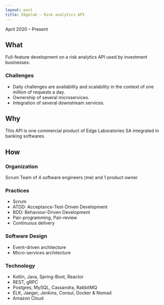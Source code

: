 ```yaml
---
layout: post
title: Edgelab – Risk analytics API
---
```


April 2020 – Present

## What

Full-feature development on a risk analytics API used by investment businesses.

### Challenges

* Daily challenges are availability and scalability in the context of one million of requests a day.
* Ownership of several microservices.
* Integration of several downstream services.

## Why

This API is one commercial product of Edge Laboratories SA integrated in banking softwares.

## How

### Organization

Scrum Team of 4 software engineers (me) and 1 product owner

### Practices

* Scrum
* ATDD: Acceptance-Test-Driven Development
* BDD: Behaviour-Driven Development
* Pair-programming, Pair-review
* Continuous delivery

### Software Design

* Event-driven architecture
* Micro-services architecture

### Technology

* Kotlin, Java, Spring-Boot, Reactor
* REST, gRPC
* Postgres, MySQL, Cassandra, RabbitMQ
* ELK, Jaeger, Jenkins, Consul, Docker & Nomad
* Amazon Cloud
